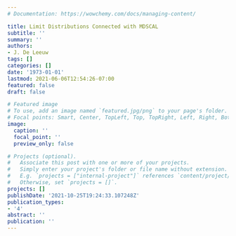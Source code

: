 ```yaml
---
# Documentation: https://wowchemy.com/docs/managing-content/

title: Limit Distributions Connected with MDSCAL
subtitle: ''
summary: ''
authors:
- J. De Leeuw
tags: []
categories: []
date: '1973-01-01'
lastmod: 2021-06-06T12:54:26-07:00
featured: false
draft: false

# Featured image
# To use, add an image named `featured.jpg/png` to your page's folder.
# Focal points: Smart, Center, TopLeft, Top, TopRight, Left, Right, BottomLeft, Bottom, BottomRight.
image:
  caption: ''
  focal_point: ''
  preview_only: false

# Projects (optional).
#   Associate this post with one or more of your projects.
#   Simply enter your project's folder or file name without extension.
#   E.g. `projects = ["internal-project"]` references `content/project/deep-learning/index.md`.
#   Otherwise, set `projects = []`.
projects: []
publishDate: '2021-10-25T19:24:33.107248Z'
publication_types:
- '4'
abstract: ''
publication: ''
---
```

